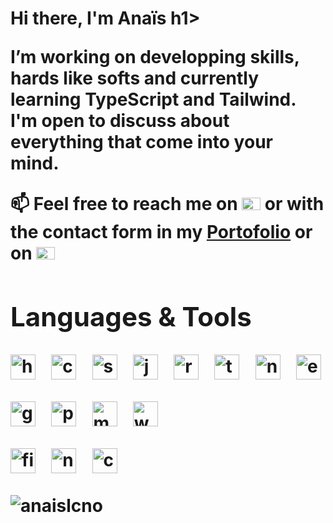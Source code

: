 <h1>Hi there, I'm Anaïs h1>

I’m working on developping skills, hards like softs and currently learning TypeScript and Tailwind.
I'm open to discuss about everything that come into your mind. 

<p> 📫 Feel free to reach me on <a href="https://www.linkedin.com/in/lemire-anais/" target="blank"><img src="https://raw.githubusercontent.com/rahuldkjain/github-profile-readme-generator/master/src/images/icons/Social/linked-in-alt.svg" alt="https://www.linkedin.com/in/lemire-anais/" height="20" width="30" /></a> or with the contact form in my <a href="https://anaislemire.vercel.app/">Portofolio</a> or on <a href="https://stackoverflow.com/users/anaislcno" target="blank"><img src="https://raw.githubusercontent.com/rahuldkjain/github-profile-readme-generator/master/src/images/icons/Social/stack-overflow.svg" alt="anaislcno" height="20" width="30" /></a></p>

<div align="left">
  <h2>Languages & Tools</h2>
  <p>
    <img src="https://cdn.jsdelivr.net/gh/devicons/devicon/icons/html5/html5-original.svg" height="40" alt="html5 logo"  /> <img width="12" /> <img src="https://cdn.jsdelivr.net/gh/devicons/devicon/icons/css3/css3-original.svg" height="40" alt="css3 logo"  /> <img width="12" /> <img src="https://cdn.jsdelivr.net/gh/devicons/devicon/icons/sass/sass-original.svg" height="40" alt="sass logo"  /> <img width="12" /> <img src="https://cdn.jsdelivr.net/gh/devicons/devicon/icons/javascript/javascript-original.svg" height="40" alt="javascript logo"  /> <img width="12" /> <img src="https://cdn.jsdelivr.net/gh/devicons/devicon/icons/react/react-original.svg" height="40" alt="react logo"  /> <img width="12" /> <img src="https://cdn.jsdelivr.net/gh/devicons/devicon/icons/typescript/typescript-original.svg" height="40" alt="ts logo"  /> <img width="12" />  <img src="https://cdn.jsdelivr.net/gh/devicons/devicon/icons/nodejs/nodejs-original.svg" height="40" alt="nodejs logo"  />  <img width="12" /> <img src="https://cdn.jsdelivr.net/gh/devicons/devicon/icons/express/express-original.svg" height="40" alt="express logo"  />  <img width="12" /> 
  </p>
  <p>
    <img src="https://cdn.jsdelivr.net/gh/devicons/devicon/icons/git/git-original.svg" height="40" alt="git logo"  /> <img width="12" /> <img src="https://www.vectorlogo.zone/logos/getpostman/getpostman-icon.svg" height="40" alt="postman logo"  /> <img width="12" /> <img src="https://cdn.jsdelivr.net/gh/devicons/devicon/icons/mongodb/mongodb-original.svg" height="40" alt="mongodb logo"  />  <img width="12" /> <img src="https://cdn.jsdelivr.net/gh/devicons/devicon/icons/wordpress/wordpress-original.svg" height="40" alt="wordpress logo"  /> <img width="12" />
  </p>
  <p>
    <img src="https://cdn.jsdelivr.net/gh/devicons/devicon/icons/figma/figma-original.svg" height="40" alt="figma logo"  /> <img width="12" /> <img src="https://cdn.icon-icons.com/icons2/2389/PNG/512/notion_logo_icon_145025.png" height="40" alt="notion logo"  /> <img width="12" /> <img src="https://cdn.jsdelivr.net/gh/devicons/devicon/icons/canva/canva-original.svg" height="40" alt="canva logo"  /> <img width="12" />
  </p>
  <p>
    <img align="left" src="https://github-readme-stats.vercel.app/api/top-langs?username=anaislcno&show_icons=true&locale=en&layout=compact" alt="anaislcno" />
  </p>
</div>
